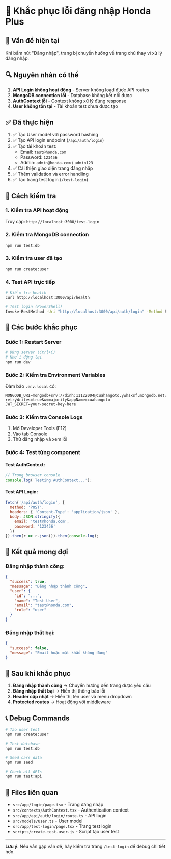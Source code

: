 # 🔧 Khắc phục lỗi đăng nhập Honda Plus

## 🚨 Vấn đề hiện tại
Khi bấm nút "Đăng nhập", trang bị chuyển hướng về trang chủ thay vì xử lý đăng nhập.

## 🔍 Nguyên nhân có thể
1. **API Login không hoạt động** - Server không load được API routes
2. **MongoDB connection lỗi** - Database không kết nối được
3. **AuthContext lỗi** - Context không xử lý đúng response
4. **User không tồn tại** - Tài khoản test chưa được tạo

## ✅ Đã thực hiện
1. ✅ Tạo User model với password hashing
2. ✅ Tạo API login endpoint (`/api/auth/login`)
3. ✅ Tạo tài khoản test:
   - Email: `test@honda.com`
   - Password: `123456`
   - Admin: `admin@honda.com` / `admin123`
4. ✅ Cải thiện giao diện trang đăng nhập
5. ✅ Thêm validation và error handling
6. ✅ Tạo trang test login (`/test-login`)

## 🧪 Cách kiểm tra

### 1. Kiểm tra API hoạt động
Truy cập: `http://localhost:3000/test-login`

### 2. Kiểm tra MongoDB connection
```bash
npm run test:db
```

### 3. Kiểm tra user đã tạo
```bash
npm run create:user
```

### 4. Test API trực tiếp
```bash
# Kiểm tra health
curl http://localhost:3000/api/health

# Test login (PowerShell)
Invoke-RestMethod -Uri "http://localhost:3000/api/auth/login" -Method POST -ContentType "application/json" -Body '{"email":"test@honda.com","password":"123456"}'
```

## 🔧 Các bước khắc phục

### Bước 1: Restart Server
```bash
# Dừng server (Ctrl+C)
# Khởi động lại
npm run dev
```

### Bước 2: Kiểm tra Environment Variables
Đảm bảo `.env.local` có:
```env
MONGODB_URI=mongodb+srv://dinh:11122004@cuahangoto.ywhsxsf.mongodb.net/honda_plus?retryWrites=true&w=majority&appName=cuahangoto
JWT_SECRET=your-secret-key-here
```

### Bước 3: Kiểm tra Console Logs
1. Mở Developer Tools (F12)
2. Vào tab Console
3. Thử đăng nhập và xem lỗi

### Bước 4: Test từng component

#### Test AuthContext:
```javascript
// Trong browser console
console.log('Testing AuthContext...');
```

#### Test API Login:
```javascript
fetch('/api/auth/login', {
  method: 'POST',
  headers: { 'Content-Type': 'application/json' },
  body: JSON.stringify({
    email: 'test@honda.com',
    password: '123456'
  })
}).then(r => r.json()).then(console.log);
```

## 🎯 Kết quả mong đợi

### Đăng nhập thành công:
```json
{
  "success": true,
  "message": "Đăng nhập thành công",
  "user": {
    "id": "...",
    "name": "Test User",
    "email": "test@honda.com",
    "role": "user"
  }
}
```

### Đăng nhập thất bại:
```json
{
  "success": false,
  "message": "Email hoặc mật khẩu không đúng"
}
```

## 🚀 Sau khi khắc phục

1. **Đăng nhập thành công** → Chuyển hướng đến trang được yêu cầu
2. **Đăng nhập thất bại** → Hiển thị thông báo lỗi
3. **Header cập nhật** → Hiển thị tên user và menu dropdown
4. **Protected routes** → Hoạt động với middleware

## 📞 Debug Commands

```bash
# Tạo user test
npm run create:user

# Test database
npm run test:db

# Seed cars data
npm run seed

# Check all APIs
npm run test:api
```

## 🔗 Files liên quan

- `src/app/login/page.tsx` - Trang đăng nhập
- `src/contexts/AuthContext.tsx` - Authentication context
- `src/app/api/auth/login/route.ts` - API login
- `src/models/User.ts` - User model
- `src/app/test-login/page.tsx` - Trang test login
- `scripts/create-test-user.js` - Script tạo user test

---

**Lưu ý**: Nếu vẫn gặp vấn đề, hãy kiểm tra trang `/test-login` để debug chi tiết hơn.